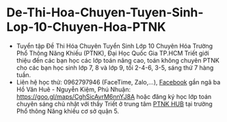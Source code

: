 # De-Thi-Hoa-Chuyen-Tuyen-Sinh-Lop-10-Chuyen-Hoa-PTNK
* Tuyển tập Đề Thi Hóa Chuyên Tuyển Sinh Lớp 10 Chuyên Hóa Trường Phổ Thông Năng Khiếu (PTNK), Đại Học Quốc Gia TP.HCM Triết giới thiệu đến các bạn học các lớp toán nâng cao, toán không chuyên PTNK cho các bạn học sinh lớp 7, 8 và lớp 9, tối 2-4-6, 3-5, sáng thứ 7 hàng tuần.
* Liên hệ học thử: 0962797946 (FaceTime, Zalo,...), [Facebook](https://www.facebook.com/trietptm) gần ngã ba Hồ Văn Huê - Nguyễn Kiệm, Phú Nhuận: https://goo.gl/maps/CghSicAvrM6nnYJ8A hoặc đăng ký học lớp toán chuyên sáng chủ nhật với thầy Triết ở trung tâm [PTNK HUB](https://www.facebook.com/PTNKHUB) tại trường Phổ thông Năng khiếu cơ sở quận 5.
